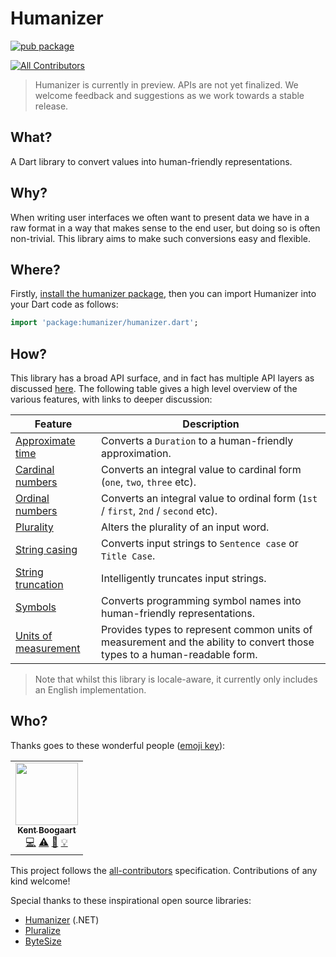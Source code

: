 # Humanizer
[![pub package](https://img.shields.io/pub/v/humanizer.svg)](https://pub.dartlang.org/packages/humanizer)

<!-- ALL-CONTRIBUTORS-BADGE:START - Do not remove or modify this section -->
[![All Contributors](https://img.shields.io/badge/all_contributors-1-orange.svg?style=flat-square)](#contributors-)
<!-- ALL-CONTRIBUTORS-BADGE:END -->

> Humanizer is currently in preview. APIs are not yet finalized. We welcome feedback and suggestions as we work towards a stable release.
## What?

A Dart library to convert values into human-friendly representations.

## Why?

When writing user interfaces we often want to present data we have in a raw format in a way that makes sense to the end user, but doing so is often non-trivial. This library aims to make such conversions easy and flexible.

## Where?

Firstly, [install the humanizer package](https://pub.dev/packages/humanizer/install), then you can import Humanizer into your Dart code as follows:

```dart
import 'package:humanizer/humanizer.dart';
```

## How?

This library has a broad API surface, and in fact has multiple API layers as discussed [here](doc/api_layers.md). The following table gives a high level overview of the various features, with links to deeper discussion:

| Feature | Description |
|-|-|
| [Approximate time](doc/approximate_time.md) | Converts a `Duration` to a human-friendly approximation. |
| [Cardinal numbers](doc/cardinal_numbers.md) | Converts an integral value to cardinal form (`one`, `two`, `three` etc). |
| [Ordinal numbers](doc/ordinal_numbers.md) | Converts an integral value to ordinal form (`1st` / `first`, `2nd` / `second` etc). |
| [Plurality](doc/plurality.md) | Alters the plurality of an input word. |
| [String casing](doc/string_casing.md) | Converts input strings to `Sentence case` or `Title Case`. |
| [String truncation](doc/string_truncation.md) | Intelligently truncates input strings. |
| [Symbols](doc/symbols.md) | Converts programming symbol names into human-friendly representations. |
| [Units of measurement](doc/units_of_measurement.md) | Provides types to represent common units of measurement and the ability to convert those types to a human-readable form. |

> Note that whilst this library is locale-aware, it currently only includes an English implementation.

## Who?

Thanks goes to these wonderful people ([emoji key](https://allcontributors.org/docs/en/emoji-key)):

<!-- ALL-CONTRIBUTORS-LIST:START - Do not remove or modify this section -->
<!-- prettier-ignore-start -->
<!-- markdownlint-disable -->
<table>
  <tr>
    <td align="center"><a href="https://kent-boogaart.com/"><img src="https://avatars2.githubusercontent.com/u/1901832?v=4" width="100px;" alt=""/><br /><sub><b>Kent Boogaart</b></sub></a><br /><a href="https://github.com/kentcb/azure_application_insights/commits?author=kentcb" title="Code">💻</a> <a href="https://github.com/kentcb/azure_application_insights/commits?author=kentcb" title="Tests">⚠️</a> <a href="https://github.com/kentcb/azure_application_insights/commits?author=kentcb" title="Documentation">📖</a> <a href="#example-kentcb" title="Examples">💡</a></td>
  </tr>
</table>

<!-- markdownlint-restore -->
<!-- prettier-ignore-end -->

<!-- ALL-CONTRIBUTORS-LIST:END -->

This project follows the [all-contributors](https://github.com/all-contributors/all-contributors) specification. Contributions of any kind welcome!

Special thanks to these inspirational open source libraries:
* [Humanizer](https://github.com/Humanizr/Humanizer) (.NET)
* [Pluralize](https://github.com/plurals/pluralize)
* [ByteSize](https://github.com/omar/ByteSize)
